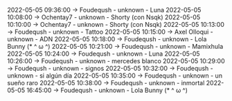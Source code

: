 2022-05-05 09:36:00 -> Foudeqush - unknown - Luna
2022-05-05 10:08:00 -> Ochentay7 - unknown - Shorty (con Nsqk)
2022-05-05 10:10:00 -> Ochentay7 - unknown - Shorty (con Nsqk)
2022-05-05 10:13:00 -> Foudeqush - unknown - Tattoo
2022-05-05 10:15:00 -> Axel Olloqui - unknown - ADN
2022-05-05 10:18:00 -> Foudeqush - unknown - Lola Bunny (* ^ ω ^)
2022-05-05 10:21:00 -> Foudeqush - unknown - Mamixhula
2022-05-05 10:24:00 -> Foudeqush - unknown - Luna
2022-05-05 10:26:00 -> Foudeqush - unknown - mercedes blanco
2022-05-05 10:29:00 -> Foudeqush - unknown - signos
2022-05-05 10:32:00 -> Foudeqush - unknown - si algún día
2022-05-05 10:35:00 -> Foudeqush - unknown - un sueño raro
2022-05-05 10:38:00 -> Foudeqush - unknown - inmortal
2022-05-05 16:45:00 -> Foudeqush - unknown - Lola Bunny (* ^ ω ^)
